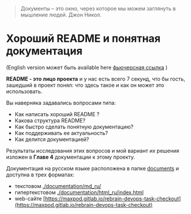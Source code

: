 ﻿>Документы – это окно, через которое мы можем заглянуть в мышление людей. Джон Никол.

Хороший README и понятная документация
======================================
(English version может быть available here [фьючерсная ссылка](http://button.dekel.ru/ "") )

**README - это лицо проекта** и у нас есть всего 7 секунд, что бы гость, зашедший в проект понял: что здесь такое и как он может это использовать.  

Вы наверняка задавались вопросами типа:  
 - Как написать хороший README ?  
 - Какова структура README?
 - Как быстро сделать понятную документацию?
 - Как поддерживать ее актуальность?
 - Как делится документацией?     

Результаты исследования этих вопросов и мой вариант их решения изложен в **Главе 4** документации к этому проекту. 

Документация на русском языке расположена в папке [documents](./documents) и доступна в трех форматах:  
 * текстовом [./documentation/md_ru/](./documentation/md_ru/)   
 * гипертекстовом [./documentation/html_ru/index.html](./documentation/html_ru/index.html)   
 * web-сайте [https://maxpod.gitlab.io/rebrain-devops-task-checkout](https://maxpod.gitlab.io/rebrain-devops-task-checkout)  



